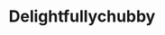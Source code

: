 ---
title: Delightfullychubby
crosslinks:
- youtubefactsbot
- catbellies
- livven
- u_imguralbumbot
- Catloaf
- anti_gif_bot
- aww
- sploot
- curledfeetsies
- Floof
- tmsbmeta
- cats
- MildlyStartledCats
- boopablenosies
- photoshopbattles
- gifs
- GirlsWithHugePussies
- MassdropBot
- ThatPeelingFeeling
- oldpeoplefacebook
---